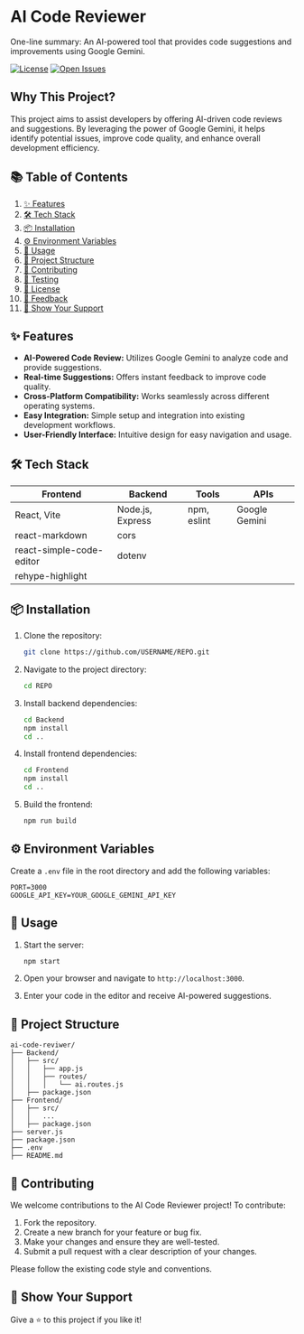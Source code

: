 
# AI Code Reviewer

One-line summary: An AI-powered tool that provides code suggestions and improvements using Google Gemini.

[![License](https://img.shields.io/badge/License-MIT-blue.svg)](https://github.com/USERNAME/REPO/blob/main/LICENSE)
[![Open Issues](https://img.shields.io/github/issues/USERNAME/REPO)](https://github.com/USERNAME/REPO/issues)

## Why This Project?

This project aims to assist developers by offering AI-driven code reviews and suggestions. By leveraging the power of Google Gemini, it helps identify potential issues, improve code quality, and enhance overall development efficiency.

## 📚 Table of Contents

1.  [✨ Features](#-features)
2.  [🛠️ Tech Stack](#️-tech-stack)
3.  [📦 Installation](#-installation)
4.  [⚙️ Environment Variables](#️-environment-variables)
5.  [🚀 Usage](#-usage)
6.  [📁 Project Structure](#-project-structure)
7.  [🤝 Contributing](#-contributing)
8.  [🧪 Testing](#-testing)
9.  [📄 License](#-license)
10. [💬 Feedback](#-feedback)
11. [🌟 Show Your Support](#-show-your-support)

## ✨ Features

*   **AI-Powered Code Review:** Utilizes Google Gemini to analyze code and provide suggestions.
*   **Real-time Suggestions:** Offers instant feedback to improve code quality.
*   **Cross-Platform Compatibility:** Works seamlessly across different operating systems.
*   **Easy Integration:** Simple setup and integration into existing development workflows.
*   **User-Friendly Interface:** Intuitive design for easy navigation and usage.

## 🛠️ Tech Stack

| Frontend          | Backend           | Tools             | APIs             |
| ----------------- | ----------------- | ----------------- | ---------------- |
| React, Vite       | Node.js, Express  | npm, eslint       | Google Gemini    |
| react-markdown    | cors              |                   |                  |
| react-simple-code-editor | dotenv          |                   |                  |
| rehype-highlight  |                   |                   |                  |

## 📦 Installation

1.  Clone the repository:

    ```bash
    git clone https://github.com/USERNAME/REPO.git
    ```

2.  Navigate to the project directory:

    ```bash
    cd REPO
    ```

3.  Install backend dependencies:

    ```bash
    cd Backend
    npm install
    cd ..
    ```

4.  Install frontend dependencies:

    ```bash
    cd Frontend
    npm install
    cd ..
    ```

5.  Build the frontend:

    ```bash
    npm run build
    ```

## ⚙️ Environment Variables

Create a `.env` file in the root directory and add the following variables:

```
PORT=3000
GOOGLE_API_KEY=YOUR_GOOGLE_GEMINI_API_KEY
```

## 🚀 Usage

1.  Start the server:

    ```bash
    npm start
    ```

2.  Open your browser and navigate to `http://localhost:3000`.

3.  Enter your code in the editor and receive AI-powered suggestions.

## 📁 Project Structure

```
ai-code-reviwer/
├── Backend/
│   ├── src/
│   │   ├── app.js
│   │   ├── routes/
│   │   │   └── ai.routes.js
│   ├── package.json
├── Frontend/
│   ├── src/
│   │   ...
│   ├── package.json
├── server.js
├── package.json
├── .env
├── README.md
```

## 🤝 Contributing

We welcome contributions to the AI Code Reviewer project! To contribute:

1.  Fork the repository.
2.  Create a new branch for your feature or bug fix.
3.  Make your changes and ensure they are well-tested.
4.  Submit a pull request with a clear description of your changes.

Please follow the existing code style and conventions.

## 🌟 Show Your Support

Give a ⭐️ to this project if you like it!
